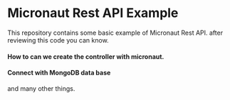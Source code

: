 # Micronaut Rest API Example

This repository contains some basic example of Micronaut Rest API.
after reviewing this code you can know. 
#### How to  can we create the controller with micronaut. 
#### Connect with MongoDB data base
and many other things.






